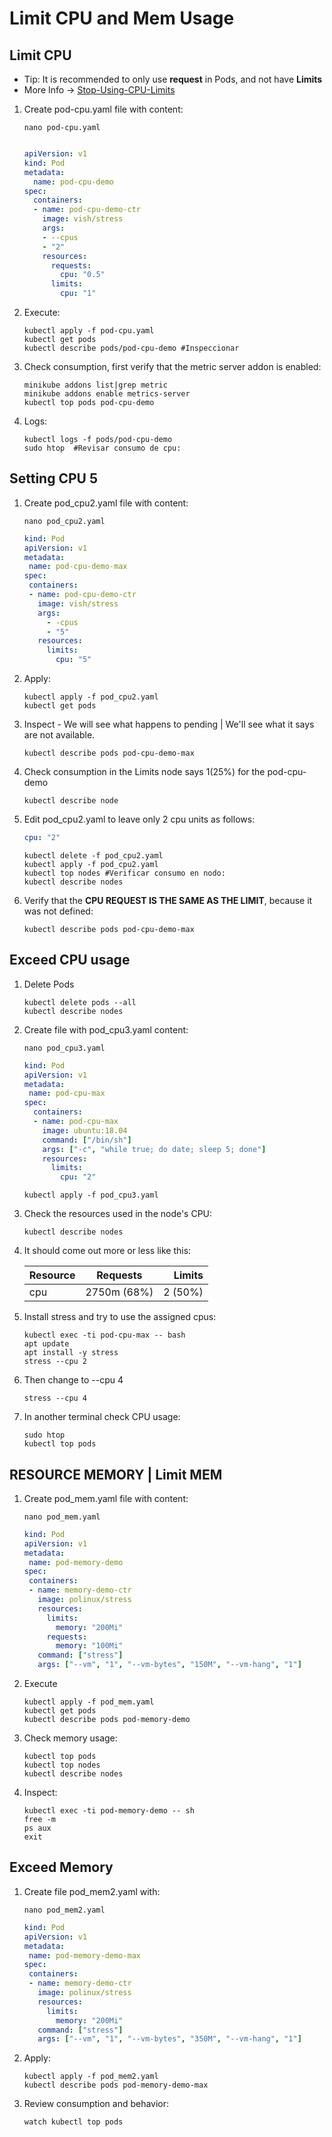 # Limit CPU and Mem Usage

## Limit CPU

- Tip: It is recommended to only use **request** in Pods, and not have **Limits**
- More Info -> [Stop-Using-CPU-Limits](https://home.robusta.dev/blog/stop-using-cpu-limits)

1. Create pod-cpu.yaml file with content:

    ```console
    nano pod-cpu.yaml
    ```

    ```yaml

    apiVersion: v1
    kind: Pod
    metadata:
      name: pod-cpu-demo
    spec:
      containers:
      - name: pod-cpu-demo-ctr
        image: vish/stress
        args:
        - --cpus
        - "2"
        resources:
          requests:
            cpu: "0.5"
          limits:
            cpu: "1"
    ```

2. Execute:

    ```console
    kubectl apply -f pod-cpu.yaml
    kubectl get pods
    kubectl describe pods/pod-cpu-demo #Inspeccionar
    ```

3. Check consumption, first verify that the metric server addon is enabled:

    ```console
    minikube addons list|grep metric
    minikube addons enable metrics-server
    kubectl top pods pod-cpu-demo
    ```

4. Logs:

    ```console
    kubectl logs -f pods/pod-cpu-demo
    sudo htop  #Revisar consumo de cpu:
    ```

## Setting CPU 5

1. Create pod_cpu2.yaml file with content:

    ```console
    nano pod_cpu2.yaml
    ```

    ```yaml
    kind: Pod
    apiVersion: v1
    metadata:
     name: pod-cpu-demo-max
    spec:
     containers:
     - name: pod-cpu-demo-ctr
       image: vish/stress
       args:
         - -cpus
         - "5"
       resources:
         limits:
           cpu: "5"
    ```

2. Apply:

    ```console
    kubectl apply -f pod_cpu2.yaml
    kubectl get pods
    ```

3. Inspect - We will see what happens to pending | We'll see what it says are not available.

    ```console
    kubectl describe pods pod-cpu-demo-max
    ```

4. Check consumption in the Limits node says 1(25%) for the pod-cpu-demo

    ```console
    kubectl describe node
    ```

5. Edit pod_cpu2.yaml to leave only 2 cpu units as follows:

    ```yaml
    cpu: "2"
    ```

    ```console
    kubectl delete -f pod_cpu2.yaml
    kubectl apply -f pod_cpu2.yaml
    kubectl top nodes #Verificar consumo en nodo:
    kubectl describe nodes
    ```

6. Verify that the **CPU REQUEST IS THE SAME AS THE LIMIT**, because it was not defined:

    ```console
    kubectl describe pods pod-cpu-demo-max
    ```

## Exceed CPU usage

1. Delete Pods

    ```console
    kubectl delete pods --all
    kubectl describe nodes
    ```

2. Create file with pod_cpu3.yaml content:

    ```console
    nano pod_cpu3.yaml
    ```

    ```yaml
    kind: Pod
    apiVersion: v1
    metadata:
     name: pod-cpu-max
    spec:
      containers:
      - name: pod-cpu-max
        image: ubuntu:18.04
        command: ["/bin/sh"]
        args: ["-c", "while true; do date; sleep 5; done"]
        resources:
          limits:
            cpu: "2"
    ```

    ```console
    kubectl apply -f pod_cpu3.yaml
    ```

3. Check the resources used in the node's CPU:

    ```console
    kubectl describe nodes
    ```

4. It should come out more or less like this:

    | Resource  | Requests    | Limits  |
    | :-------- |:-----------:| -------:|
    | cpu       | 2750m (68%) | 2 (50%) |

5. Install stress and try to use the assigned cpus:

    ```console
    kubectl exec -ti pod-cpu-max -- bash
    apt update
    apt install -y stress
    stress --cpu 2
    ```

6. Then change to --cpu 4

    ```console
    stress --cpu 4
    ```

7. In another terminal check CPU usage:

    ```console
    sudo htop
    kubectl top pods
    ```

## RESOURCE MEMORY | Limit MEM

1. Create pod_mem.yaml file with content:

    ```console
    nano pod_mem.yaml
    ```

    ```yaml
    kind: Pod
    apiVersion: v1
    metadata:
     name: pod-memory-demo
    spec:
     containers:
     - name: memory-demo-ctr
       image: polinux/stress
       resources:
         limits:
           memory: "200Mi"
         requests:
           memory: "100Mi"
       command: ["stress"]
       args: ["--vm", "1", "--vm-bytes", "150M", "--vm-hang", "1"]
    ```

2. Execute

    ```console
    kubectl apply -f pod_mem.yaml
    kubectl get pods
    kubectl describe pods pod-memory-demo
    ```

3. Check memory usage:

    ```console
    kubectl top pods
    kubectl top nodes
    kubectl describe nodes
    ```

4. Inspect:

    ```console
    kubectl exec -ti pod-memory-demo -- sh
    free -m
    ps aux
    exit
    ```

## Exceed Memory

1. Create file pod_mem2.yaml with:

    ```console
    nano pod_mem2.yaml
    ```

    ```yaml
    kind: Pod
    apiVersion: v1
    metadata:
     name: pod-memory-demo-max
    spec:
     containers:
     - name: memory-demo-ctr
       image: polinux/stress
       resources:
         limits:
           memory: "200Mi"
       command: ["stress"]
       args: ["--vm", "1", "--vm-bytes", "350M", "--vm-hang", "1"]
    ```

2. Apply:

    ```console
    kubectl apply -f pod_mem2.yaml
    kubectl describe pods pod-memory-demo-max
    ```

3. Review consumption and behavior:

    ```console
    watch kubectl top pods
    ```
